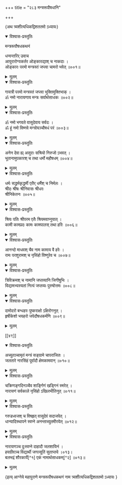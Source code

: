 +++
title = "२८३ मन्त्ररूपौषधानि"

+++

\{अथ त्र्यशीत्यधिकद्विशततमो ऽध्यायः\}


<details open><summary>विश्वास-प्रस्तुतिः</summary>

मन्त्ररूपौषधकथनं  
    
धन्वन्तरिर् उवाच  
आयुरारोग्यकर्तर ओङ्कारद्याश् च नाकदाः ।  
ओङ्कारः परमो मन्त्रस्तं जप्त्वा चामरो भवेत् ॥००१॥
</details>

<details><summary>मूलम्</summary>

मन्त्ररूपौषधकथनं  
    
धन्वन्तरिर् उवाच  
आयुरारोग्यकर्तर ओङ्कारद्याश् च नाकदाः ।  
ओङ्कारः परमो मन्त्रस्तं जप्त्वा चामरो भवेत् ॥००१॥
</details>  

<details open><summary>विश्वास-प्रस्तुतिः</summary>

गायत्री परमो मन्त्रस्तं जप्त्वा भुक्तिमुक्तिभाक् ।  
ॐ नमो नारायणाय मन्त्रः सर्वार्थसाधकः   ॥००२॥
</details>

<details><summary>मूलम्</summary>

गायत्री परमो मन्त्रस्तं जप्त्वा भुक्तिमुक्तिभाक् ।  
ॐ नमो नारायणाय मन्त्रः सर्वार्थसाधकः   ॥००२॥
</details>  

<details open><summary>विश्वास-प्रस्तुतिः</summary>

ॐ नमो भगवते वासुदेवाय सर्वदः ।  
ॐ हूं नमो विष्णवे मन्त्रोयञ्चौषधं परं   ॥००३॥
</details>

<details><summary>मूलम्</summary>

ॐ नमो भगवते वासुदेवाय सर्वदः ।  
ॐ हूं नमो विष्णवे मन्त्रोयञ्चौषधं परं   ॥००३॥
</details>  

<details open><summary>विश्वास-प्रस्तुतिः</summary>

अनेन देवा ह्य् असुराः सश्रियो निरुजो ऽभवत् ।  
भूतानामुपकारश् च तथा धर्मो महौषधम् ॥००४॥
</details>

<details><summary>मूलम्</summary>

अनेन देवा ह्य् असुराः सश्रियो निरुजो ऽभवत् ।  
भूतानामुपकारश् च तथा धर्मो महौषधम् ॥००४॥
</details>  

<details open><summary>विश्वास-प्रस्तुतिः</summary>

धर्मः सद्धर्मकृद्धर्मी एतैर् धर्मैश् च निर्मलः   ।  
श्रीदः श्रीषः श्रीनिवासः श्रीधरः  
श्रीनिकेतनः ॥००५॥
</details>

<details><summary>मूलम्</summary>

धर्मः सद्धर्मकृद्धर्मी एतैर् धर्मैश् च निर्मलः   ।  
श्रीदः श्रीषः श्रीनिवासः श्रीधरः  
श्रीनिकेतनः ॥००५॥
</details>  

<details open><summary>विश्वास-प्रस्तुतिः</summary>

श्रियः पतिः श्रीपरम एतैः श्रियमवाप्नुयात्   ।  
कामी कामप्रदः कामः कामपालस् तथा हरिः   ॥००६॥
</details>

<details><summary>मूलम्</summary>

श्रियः पतिः श्रीपरम एतैः श्रियमवाप्नुयात्   ।  
कामी कामप्रदः कामः कामपालस् तथा हरिः   ॥००६॥
</details>  

<details open><summary>विश्वास-प्रस्तुतिः</summary>

आनन्दो माधवश् चैव नाम कामाय वै हरेः ।  
रामः परशुरामश् च नृसिंहो विष्णुरेव च   ॥००७॥
</details>

<details><summary>मूलम्</summary>

आनन्दो माधवश् चैव नाम कामाय वै हरेः ।  
रामः परशुरामश् च नृसिंहो विष्णुरेव च   ॥००७॥
</details>  

<details open><summary>विश्वास-प्रस्तुतिः</summary>

त्रिविक्रमश् च नामानि जप्तव्यानि जिगीषुभिः ।  
विद्यामभ्यस्यतां नित्यं जप्तव्यः पुरुषोत्तमः   ॥००८॥
</details>

<details><summary>मूलम्</summary>

त्रिविक्रमश् च नामानि जप्तव्यानि जिगीषुभिः ।  
विद्यामभ्यस्यतां नित्यं जप्तव्यः पुरुषोत्तमः   ॥००८॥
</details>  

<details open><summary>विश्वास-प्रस्तुतिः</summary>

दामोदरो बन्धहरः पुष्कराक्षो ऽक्षिरोगनुत् ।  
हृषीकेशो भयहरो जपेदौषधकर्मणि ॥००९॥
</details>

<details><summary>मूलम्</summary>

दामोदरो बन्धहरः पुष्कराक्षो ऽक्षिरोगनुत् ।  
हृषीकेशो भयहरो जपेदौषधकर्मणि ॥००९॥
</details>  

[[४९]]
    

<details open><summary>विश्वास-प्रस्तुतिः</summary>

अच्युतञ्चामृतं मन्त्रं सङ्ग्रामे चापराजितः   ।  
जलतारे नारसिंहं पूर्वादौ क्षेमकामवान् ॥०१०॥
</details>

<details><summary>मूलम्</summary>

अच्युतञ्चामृतं मन्त्रं सङ्ग्रामे चापराजितः   ।  
जलतारे नारसिंहं पूर्वादौ क्षेमकामवान् ॥०१०॥
</details>  

<details open><summary>विश्वास-प्रस्तुतिः</summary>

चक्रिणङ्गदिनञ्चैव शार्ङ्गिणं खड्गिनं स्मरेत्   ।  
नारायणं सर्वकाले नृसिंहो ऽखिलभीतिनुत् ॥०११॥
</details>

<details><summary>मूलम्</summary>

चक्रिणङ्गदिनञ्चैव शार्ङ्गिणं खड्गिनं स्मरेत्   ।  
नारायणं सर्वकाले नृसिंहो ऽखिलभीतिनुत् ॥०११॥
</details>  

<details open><summary>विश्वास-प्रस्तुतिः</summary>

गरुडध्वजश् च विषहृत् वासुदेवं सदाजपेत् ।  
धान्यादिस्थापने स्वप्ने अनन्ताच्युतमीरयेत् ॥०१२॥
</details>

<details><summary>मूलम्</summary>

गरुडध्वजश् च विषहृत् वासुदेवं सदाजपेत् ।  
धान्यादिस्थापने स्वप्ने अनन्ताच्युतमीरयेत् ॥०१२॥
</details>  

<details open><summary>विश्वास-प्रस्तुतिः</summary>

नारायणञ्च दुःस्वप्ने दाहादौ जलशायिनं ।  
हयग्रीवञ्च विद्यार्थी जगत्सूतिं सुताप्तये ।०१३।  
बलभद्रं शौरकार्ये[^१] एकं नामार्थसाधकम्[^२]   ॥०१३॥
</details>

<details><summary>मूलम्</summary>

नारायणञ्च दुःस्वप्ने दाहादौ जलशायिनं ।  
हयग्रीवञ्च विद्यार्थी जगत्सूतिं सुताप्तये ।०१३।  
बलभद्रं शौरकार्ये[^१] एकं नामार्थसाधकम्[^२]   ॥०१३॥
</details>

\{इत्य् आग्नेये महापुराणे मन्त्ररूपौषधकथनं नाम त्र्यशीत्यधिकद्विशततमो ऽध्यायः  }
    